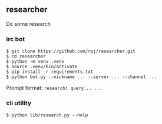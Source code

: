 ## researcher

Do some research

### irc bot

```
$ git clone https://github.com/rpj/researcher.git
$ cd researcher
$ python -m venv .venv
$ source .venv/bin/activate
$ pip install -r requirements.txt
$ python bot.py --nickname ... --server ... --channel ...
```

Prompt format: `research! query... ...`

### cli utility

```
$ python lib/research.py --help
```
